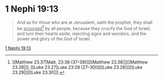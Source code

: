 # 1 Nephi 19:13

> And as for those who are at Jerusalem, saith the prophet, they shall be <u>scourged</u>[^a] by all people, because they crucify the God of Israel, and turn their hearts aside, rejecting signs and wonders, and the power and glory of the God of Israel.

[1 Nephi 19:13](https://www.churchofjesuschrist.org/study/scriptures/bofm/1-ne/19?lang=eng&id=p13#p13)


[^a]: [[Matthew 23.37|Matt. 23:38 (37–39)]][[Matthew 23.38|]][[Matthew 23.39|]]; [[Luke 23.27|Luke 23:28 (27–30)]][[Luke 23.28|]][[Luke 23.29|]][[Luke 23.30|]].  
